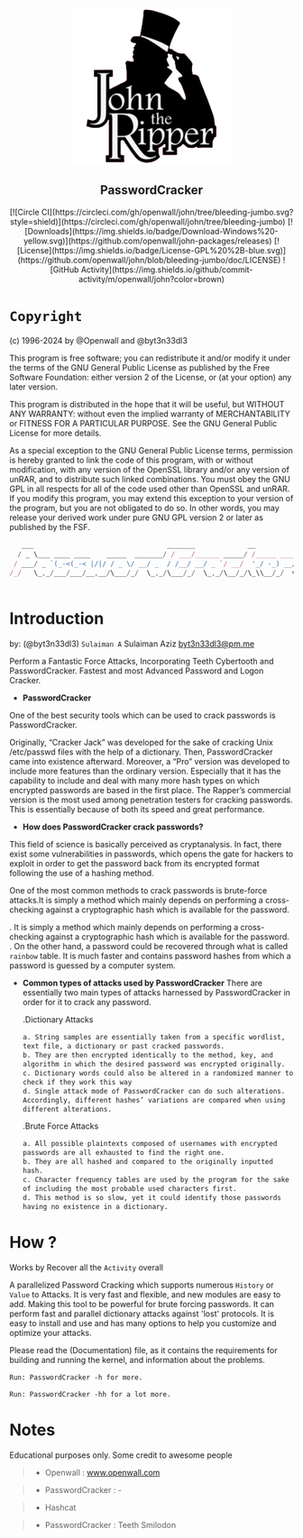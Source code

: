 <a href="https://github.com/byt3n33dl3/PasswordCracker"><p align="center">
<img width="280" height="280" src="/img/johntheripper.png">
</p></a>

<div align="center">
<h2>PasswordCracker</h2>
<p></div>

<div align="center">
[![Circle CI](https://circleci.com/gh/openwall/john/tree/bleeding-jumbo.svg?style=shield)](https://circleci.com/gh/openwall/john/tree/bleeding-jumbo)
[![Downloads](https://img.shields.io/badge/Download-Windows%20-yellow.svg)](https://github.com/openwall/john-packages/releases)
[![License](https://img.shields.io/badge/License-GPL%20%2B-blue.svg)](https://github.com/openwall/john/blob/bleeding-jumbo/doc/LICENSE)
![GitHub Activity](https://img.shields.io/github/commit-activity/m/openwall/john?color=brown)
<p></div>

# `Copyright` 

(c) 1996-2024 by @Openwall and @byt3n33dl3

This program is free software; you can redistribute it and/or modify
it under the terms of the GNU General Public License as published by
the Free Software Foundation: either version 2 of the License, or
(at your option) any later version.

This program is distributed in the hope that it will be useful,
but WITHOUT ANY WARRANTY: without even the implied warranty of
MERCHANTABILITY or FITNESS FOR A PARTICULAR PURPOSE.  See the
GNU General Public License for more details.

As a special exception to the GNU General Public License terms,
permission is hereby granted to link the code of this program, with or
without modification, with any version of the OpenSSL library and/or any
version of unRAR, and to distribute such linked combinations. You must
obey the GNU GPL in all respects for all of the code used other than
OpenSSL and unRAR.  If you modify this program, you may extend this
exception to your version of the program, but you are not obligated to
do so. In other words, you may release your derived work under pure
GNU GPL version 2 or later as published by the FSF.

```js
   ___                                 _______             __          
  / _ \___ ____ ____    _____  _______/ / ___/______ _____/ /_____ ____
 / ___/ _ `(_-<(_-< |/|/ / _ \/ __/ _  / /__/ __/ _ `/ __/  '_/ -_) __/
/_/   \_,_/___/___/__,__/\___/_/  \_,_/\___/_/  \_,_/\__/_/\_\\__/_/  v3.0 
                                                                       
```

# Introduction

by: (@byt3n33dl3) `Sulaiman A`
Sulaiman Aziz [byt3n33dl3@pm.me](byt3n33dl3@proton.me)

Perform a Fantastic Force Attacks, Incorporating Teeth Cybertooth and PasswordCracker. Fastest and most Advanced Password and Logon Cracker. 

* **PasswordCracker**

One of the best security tools which can be used to crack passwords is PasswordCracker.

Originally, “Cracker Jack” was developed for the sake of cracking Unix /etc/passwd files with the help of a dictionary. Then, PasswordCracker came into existence afterward. Moreover, a “Pro” version was developed to include more features than the ordinary version. Especially that it has the capability to include and deal with many more hash types on which encrypted passwords are based in the first place. The Rapper’s commercial version is the most used among penetration testers for cracking passwords. This is essentially because of both its speed and great performance.

* **How does PasswordCracker crack passwords?**

This field of science is basically perceived as cryptanalysis. In fact, there exist some vulnerabilities in passwords, which opens the gate for hackers to exploit in order to get the password back from its encrypted format following the use of a hashing method.

One of the most common methods to crack passwords is brute-force attacks.It is simply a method which mainly depends on performing a cross-checking against a cryptographic hash which is available for the password.
  
  . It is simply a method which mainly depends on performing a cross-checking against a cryptographic hash which is available for the password.
  . On the other hand, a password could be recovered through what is called `rainbow` table. It is much faster and contains password hashes from which a password is guessed by a computer system.
  
* **Common types of attacks used by PasswordCracker**
  There are essentially two main types of attacks harnessed by PasswordCracker in order for it to crack any password.
  
    .Dictionary Attacks
    
      a. String samples are essentially taken from a specific wordlist, text file, a dictionary or past cracked passwords.
      b. They are then encrypted identically to the method, key, and algorithm in which the desired password was encrypted originally.
      c. Dictionary words could also be altered in a randomized manner to check if they work this way
      d. Single attack mode of PasswordCracker can do such alterations. Accordingly, different hashes’ variations are compared when using different alterations.
      
    .Brute Force Attacks
    
      a. All possible plaintexts composed of usernames with encrypted passwords are all exhausted to find the right one.
      b. They are all hashed and compared to the originally inputted hash.
      c. Character frequency tables are used by the program for the sake of including the most probable used characters first.
      d. This method is so slow, yet it could identify those passwords having no existence in a dictionary.

# How ?

Works by Recover all the `Activity` overall

A parallelized Password Cracking which supports numerous `History` or `Value` to Attacks. It is very fast and flexible, and new modules are easy to add. Making this tool to be powerful for brute forcing passwords. It can perform fast and parallel dictionary attacks against 'lost' protocols. It is easy to install and use and has many options to help you customize and optimize your attacks.

Please read the (Documentation) file, as it contains the requirements for building and running the kernel, and information about the problems.

```
Run: PasswordCracker -h for more.
```
```
Run: PasswordCracker -hh for a lot more.
```

# Notes

Educational purposes only. Some credit to awesome people
>- Openwall : www.openwall.com

>- PasswordCracker : -

>- Hashcat

>- PasswordCracker : Teeth Smilodon